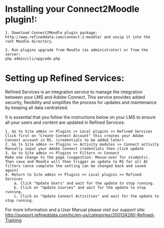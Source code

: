 Installing your Connect2Moodle plugin!:
======================================

    1. Download Connect2Moodle plugin package:
    http://www.refineddata.com/connect-2-moodle/ and unzip it into the root Moodle directory.

    2. Run plugins upgrade from Moodle (as administrator) or from the server:
    php admin/cli/upgrade.php

Setting up Refined Services:
============================

Refined Services is an integration service to manage the integration between your LMS and Adobe Connect.  This service provides added security, flexibility and simplifies the process for updates and maintenance by keeping all data centralized.

It is essential that you follow the instructions below on your LMS to ensure all your users and content are updated in Refined Services:

    1. Go to Site admin >> Plugins >> Local plugins >> Refined Services
    Click first on "Create Connect Account" this creates your Adobe Connect account in RS. (credentials to be added later)
    2. Go to Site admin >> Plugins >> Activity modules >> Connect activity
    Manually input your Adobe Connect credentials then click update
    3. Go to Site admin >> Plugins >> Filters >> Connect
    Make one change to the page (suggestion: Mouse-over for students).  Then save and Moodle will then trigger an update to RS for all AC filters (once complete the setting can be changed back and saved again)
    4. Return to Site admin >> Plugins >> Local plugins >> Refined Services
        a. Click "Update Users" and wait for the update to stop running.
        b. Click on "Update Courses" and wait for the update to stop running.
        c. Click on "Update Connect Activities" and wait for the update to stop running.

For more information and a User Manual please visit our support site:
http://support.refineddata.com/hc/en-us/categories/200134280-Refined-Training